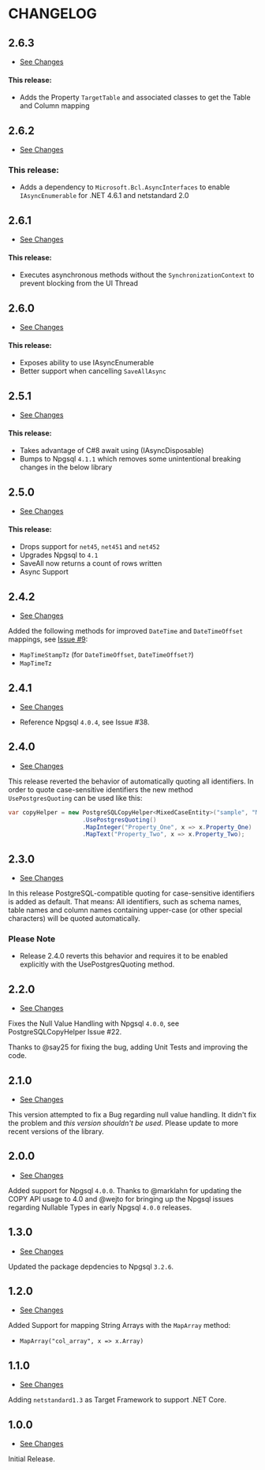 # CHANGELOG #

## 2.6.3 ##

* [See Changes](https://github.com/PostgreSQLCopyHelper/PostgreSQLCopyHelper/compare/2.6.2...2.6.3)

#### This release: 

- Adds the Property ``TargetTable`` and associated classes to get the Table and Column mapping

## 2.6.2 ##

* [See Changes](https://github.com/PostgreSQLCopyHelper/PostgreSQLCopyHelper/compare/2.6.1...2.6.2)

### This release:

- Adds a dependency to ``Microsoft.Bcl.AsyncInterfaces`` to enable ``IAsyncEnumerable`` for .NET 4.6.1 and netstandard 2.0

## 2.6.1 ##

* [See Changes](https://github.com/PostgreSQLCopyHelper/PostgreSQLCopyHelper/compare/2.6.0...2.6.1)

#### This release: 

- Executes asynchronous methods without the ``SynchronizationContext`` to prevent blocking from the UI Thread

## 2.6.0 ##

* [See Changes](https://github.com/PostgreSQLCopyHelper/PostgreSQLCopyHelper/compare/2.5.1...2.6.0)

#### This release: 

- Exposes ability to use IAsyncEnumerable
- Better support when cancelling `SaveAllAsync`

## 2.5.1 ##

* [See Changes](https://github.com/PostgreSQLCopyHelper/PostgreSQLCopyHelper/compare/2.5.0...2.5.1)

#### This release: 
- Takes advantage of C#8 await using (IAsyncDisposable)
- Bumps to Npgsql `4.1.1` which removes some unintentional breaking changes in the below library

## 2.5.0 ##

* [See Changes](https://github.com/PostgreSQLCopyHelper/PostgreSQLCopyHelper/compare/2.4.0...2.5.0)

#### This release: 
- Drops support for `net45`, `net451` and `net452`
- Upgrades Npgsql to `4.1`
- SaveAll now returns a count of rows written
- Async Support

## 2.4.2 ##

* [See Changes](https://github.com/bytefish/PostgreSQLCopyHelper/compare/2.3.0...2.4.2)

Added the following methods for improved ``DateTime`` and ``DateTimeOffset`` mappings, see [Issue #9]():

* ``MapTimeStampTz`` (for ``DateTimeOffset``, ``DateTimeOffset?``)
* ``MapTimeTz``

## 2.4.1 ##

* [See Changes](https://github.com/PostgreSQLCopyHelper/PostgreSQLCopyHelper/compare/2.3.0...2.4.1)

* Reference Npgsql `4.0.4`, see Issue #38.

## 2.4.0 ##

* [See Changes](https://github.com/PostgreSQLCopyHelper/PostgreSQLCopyHelper/compare/2.3.0...2.4.0)

This release reverted the behavior of automatically quoting all identifiers. In order to quote case-sensitive identifiers the new method ``UsePostgresQuoting`` can be used like this:

```csharp
var copyHelper = new PostgreSQLCopyHelper<MixedCaseEntity>("sample", "MixedCaseEntity")
                     .UsePostgresQuoting()
                     .MapInteger("Property_One", x => x.Property_One)
                     .MapText("Property_Two", x => x.Property_Two);
```

## 2.3.0 ##

* [See Changes](https://github.com/PostgreSQLCopyHelper/PostgreSQLCopyHelper/compare/2.2.0...2.3.0)

In this release PostgreSQL-compatible quoting for case-sensitive identifiers is added as default. That means: All identifiers, such as schema names, table names and column names containing upper-case (or other special characters) will be quoted automatically.

### Please Note ###

* Release 2.4.0 reverts this behavior and requires it to be enabled explicitly with the UsePostgresQuoting method.

## 2.2.0 ##

* [See Changes](https://github.com/PostgreSQLCopyHelper/PostgreSQLCopyHelper/compare/2.1.0...2.2.0)

Fixes the Null Value Handling with Npgsql `4.0.0`, see PostgreSQLCopyHelper Issue #22.

Thanks to @say25 for fixing the bug, adding Unit Tests and improving the code.

## 2.1.0 ##

* [See Changes](https://github.com/PostgreSQLCopyHelper/PostgreSQLCopyHelper/compare/2.0.0...2.1.0)

This version attempted to fix a Bug regarding null value handling. It didn't fix the problem and *this version shouldn't be used*. Please update to more recent versions of the library.

## 2.0.0 ##

* [See Changes](https://github.com/PostgreSQLCopyHelper/PostgreSQLCopyHelper/compare/1.3.0...2.0.0)

Added support for Npgsql `4.0.0`. Thanks to @marklahn for updating the COPY API usage to 4.0 and @wejto for bringing up the Npgsql issues regarding Nullable Types in early Npgsql `4.0.0` releases.

## 1.3.0 ##

* [See Changes](https://github.com/PostgreSQLCopyHelper/PostgreSQLCopyHelper/compare/1.2.0...1.3.0)

Updated the package depdencies to Npgsql `3.2.6`.

## 1.2.0 ##

* [See Changes](https://github.com/PostgreSQLCopyHelper/PostgreSQLCopyHelper/compare/1.1.0...1.2.0)

Added Support for mapping String Arrays with the ``MapArray`` method:

* ``MapArray("col_array", x => x.Array)``

## 1.1.0 ##

* [See Changes](https://github.com/PostgreSQLCopyHelper/PostgreSQLCopyHelper/compare/1.0.0...1.1.0)

Adding `netstandard1.3` as Target Framework to support .NET Core.

## 1.0.0 ##

* [See Changes](https://github.com/PostgreSQLCopyHelper/PostgreSQLCopyHelper/compare/0.2...1.0.0)

Initial Release.
